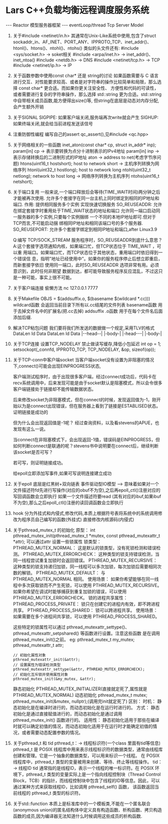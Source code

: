 # Lars C++负载均衡远程调度服务系统
--- Reactor 模型服务器框架 ---
eventLoop/thread Tcp Server Model

1. 关于#include <netinet/in.h> 
    其通常在Unix-Like系统中使用,包含了struct sockaddr_in、AF_INET、PORT_ANY、IPPROTO_TCP、inet_addr()、htonl()、htons()、ntohl()、ntohs()
    类似的头文件还有:
        #include <sys/socket.h> -> soket相关
        #include <arpa/inet.h>  -> inet_addr()、inet_ntoa()
        #include <netdb.h> -> DNS
        #include <netinet/tcp.h> -> TCP
        #include <netinet/ip.h> -> IP

2. 关于函数参数中使用const char* 还是 string的讨论
    如果函数需要与 C 语言进行交互、对性能要求较高、或者是对字符串的操作比较简单和局限，那么选择 const char* 更合适。而如果你更关注安全性、
    方便性和代码的可读性，或者需要进行复杂的字符串操作，那么选择 std::string 更为合适。std::string中自带相关成员函数,能方便得出size()等,
    但string在底层是动态对内存分配,会产生额外开销

3. 关于SIGNAL
    SIGPIPE: 如果客户端关闭,服务端再次write就会产生
    SIGHUP:如果终端关闭,就会给当前进程发送该信号

4. 注重防御性编程
    编写自己的assert qc_assert(),见#include <qc.hpp>

5. 关于网络相关的一些函数
    inet_aton(const char* cp, struct in_addr* inp);
        param[in] cp -> 表示要转换为点分十进制表示的IPv4地址
        param[in] inp -> 表示存储转换后的二进制形式的IP地址
        aton -> address to net(考虑字节序问题)
    htons(uint16_t hostshort);
        host to network short -> 主机序列转换为网络序列
    htonl(uint32_t hostlong);
        host to network long 
    ntohl(uint32_t netlong);
        network to host long -> 网络序列转换为主机序列
    ntohs(uint16_t netshort);

6. 关于端口复用
    一般来说,一个端口释放后会等待(TIME_WAIT时间)两分钟之后才能被再次使用.
    允许多个套接字在同一台主机上同时绑定到相同的IP地址和端口.
    作用:
        提供相同服务多个实例
        实现快速切换服务
    SO_REUSEADDR:   允许在绑定套接字时重用处于TIME_WAIT状态的地址和端口
                    允许同一端口启动同一服务器的多个实例,只要每个实例捆绑
                    一个不同的本地IP地址即可.但对于TCP而言,不可能启动捆
                    绑相同IP地址和相同该端口号的多个服务器.
    SO_REUSEPORT: 允许多个套接字绑定到相同IP地址和端口,after Linux3.9

    Q:编写 TCP/SOCK_STREAM 服务程序时，SO_REUSEADDR到底什么意思？
    A:这个套接字选项通知内核，如果端口忙，但TCP状态位于 TIME_WAIT ，可以重
    用端口。如果端口忙，而TCP状态位于其他状态，重用端口时依旧得到一个错误信
    息，指明"地址已经使用中"。如果你的服务程序停止后想立即重启，而新套接字依旧
    使用同一端口，此时SO_REUSEADDR 选项非常有用。必须意识到，此时任何非期望
    数据到达，都可能导致服务程序反应混乱，不过这只是一种可能，事实上很不可能。

7. 关于客户端连接
    偷懒方法 nc 127.0.0.1 7777

8. 关于Makefile
    OBJS = $(addsuffix.o, $(basename $(wildcard *.cc)))
    wildcard函数 会返回当前目录下所有以.cc结尾的文件列表
    basename函数 用于去掉文件名中的扩展名(把.cc去掉)
    addsuffix .o函数 用于在每个文件名后面添加后缀. 

9. 解决TCP粘包问题
    我们要将我们所发送的数据做一个规定,采用TLV的格式
    DataLen Id   Data    DataLen Id  Data
    |--head--| |-body-|  |-head---| |-body-| 

10. 关于TCP连接
    设置TCP_NODELAY 禁止做读写缓存,降低小包延迟
    int op = 1;
    setsockopt(_connfd, IPPROTO_TCP, TCP_NODELAY, &op, sizeof(op));

11. 关于TCP-conn中客户端socket
    当客户端socket没有设置为非阻塞的情况下,connect()可能会出现EINPROGRESS状态,
	
    客户端测试程序时，由于出现很多客户端，经过connect成功后，代码卡在recv系统调用中，后来发现可能是由于socket默认是阻塞模式，所以会令很多客户端链接处于链接却不能传输数据状态。

	后来修改socket为非阻塞模式，但在connect的时候，发现返回值为-1，刚开始以为是connect出现错误，但在服务器上看到了链接是ESTABLISED状态。证明链接是成功的

	但为什么会出现返回值是-1呢？ 经过查询资料，以及看stevens的APUE，也发现有这么一说。

	当connect在非阻塞模式下，会出现返回-1值，错误码是EINPROGRESS，但如何判断connect是联通的呢？stevens书中说明要在connect后，继续判断该socket是否可写？

	若可写，则证明链接成功。

	给epoll立即添加写事件,如果可写说明连接建立成功

12. 关于epoll
    底层是红黑树+双向链表
    事件驱动型IO模型 --> 意味着如果对一个文件描述符fd先进行写操作(对应的obuf不为空),之后再epoll_ctl()注册对应的写回调函数会立即执行
                      如果一个文件描述符要read (其有对应的ibuf,如果ibuf不为空),那么之后epoll_ctl()注册的读回调函数会立即执行

13. hook 
    分为外挂式和内侵式,修改代码,本质上根据符号表将系统中的系统调用修改为程序员自己编写的函数(外挂式)
    直接修改内核源码(内侵式)

14. 关于pthread_mutex_t 的初始化
    原型：
        int pthread_mutex_init(pthread_mutex_t *mutex, const pthread_mutexattr_t *attr);
        可以通过attr 设置一些锁属性
    锁类型：
        PTHREAD_MUTEX_NORMAL： 这是默认的锁类型，没有死锁检测和错误检测。
        PTHREAD_MUTEX_ERRORCHECK： 这种类型的锁支持错误检测，当同一线程尝试重复加锁时会返回错误。
        PTHREAD_MUTEX_RECURSIVE： 这种类型的锁支持递归加锁，同一线程可以多次加锁，每次加锁后需要相同次数的解锁。
        PTHREAD_MUTEX_DEFAULT： 与 PTHREAD_MUTEX_NORMAL 相同。
        使用场景：
            如果你希望能够在同一线程中多次获取锁而不产生死锁，可以使用 PTHREAD_MUTEX_RECURSIVE。
            如果你希望在调试时能够捕获到重复加锁的错误，可以使用 PTHREAD_MUTEX_ERRORCHECK。
        锁的进程共享属性：
            PTHREAD_PROCESS_PRIVATE： 锁只在创建它的进程内有效，即不跨进程共享。
            PTHREAD_PROCESS_SHARED： 锁可以跨进程共享。
        使用场景：
            如果需要在多个进程间共享锁，可以使用 PTHREAD_PROCESS_SHARED。

    这些特定的锁属性可以通过 pthread_mutexattr_settype()、pthread_mutexattr_setpshared() 等函数进行设置。注意这些函数
    是在调用pthread_mutex_init()之前。
    eg:
        pthread_mutex_t my_mutex;
        pthread_mutexattr_t attr;

        // 初始化属性对象
        pthread_mutexattr_init(&attr);
        // 设置属性为错误检测类型
        pthread_mutexattr_settype(&attr, PTHREAD_MUTEX_ERRORCHECK);
        // 初始化互斥锁并使用属性对象
        pthread_mutex_init(&my_mutex, &attr);

    静态初始化 PTHREAD_MUTEX_INITIALIZER(直接就定死了,属性就是PTHREAD_MUTEX_NORMAL)
    动态初始化 pthread_mutex_t mutex; pthread_mutex_init(&mutex, nullptr);(调用完init就定死了)
    区别：
        时机： 静态初始化是在编译时进行的，而动态初始化是在运行时进行的。
        方式： 静态初始化是通过直接赋值进行的，而动态初始化是通过调用 pthread_mutex_init() 函数进行的。
        适用性： 静态初始化适用于那些在编译时就可以确定初值的情况，而动态初始化适用于在运行时才能确定初值的情况，或者需要动态配置参数的情况。

15. 关于pthread_t 和 tid
    pthread_t：-> 线程标识符(一个class 里面有tid等信息)
        pthread_t 是 POSIX 线程库中用来表示线程标识符的数据类型，通常由线程库创建和管理。它是一个抽象的数据类型，可以用来标识一个线程。
        在 POSIX 线程库中，pthread_t 类型的变量被用来创建、等待、终止等线程操作。
    tid：      -> 线程ID
        tid 通常指的是线程ID，表示一个线程的唯一标识符。在 POSIX 环境下，pthread_t 类型的变量实际上是一个指向线程控制块（Thread Control
        Block，TCB）的指针，而线程控制块中包含了线程的ID等信息。因此，可以通过某种方式来获取线程ID，比如调用 pthread_self() 函数，
        该函数返回当前线程的 pthread_t 类型的标识符。

16. 关于std::function
    本质上是标准库中的一个模板类,不能在一个匿名联合(anonymous union)的匿名结构体中定义具有构造函数、析构函数、拷贝构造函数的成员,因为编译器无法知道什么时候调用这些成员的析构函数.